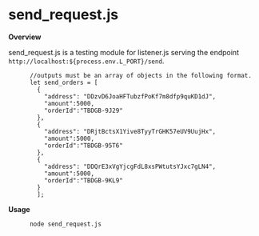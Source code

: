 # send_request.js

**Overview**

send_request.js is a testing module for listener.js serving the endpoint `http://localhost:${process.env.L_PORT}/send`.

          //outputs must be an array of objects in the following format.
          let send_orders = [
            {
              "address": "DDzvD6JoaHFTubzfPoKf7m8dfp9quKD1dJ",
              "amount":5000,
              "orderId":"TBDGB-9J29"
            },
            {
              "address": "DRjtBctsX1Yive8TyyTrGHK57eUV9UujHx",
              "amount":5000,
              "orderId":"TBDGB-95T6"
            },
            {
              "address": "DDQrE3xVgYjcgFdL8xsPWtutsYJxc7gLN4",
              "amount":5000,
              "orderId":"TBDGB-9KL9"
            }
            ];

**Usage**

          node send_request.js